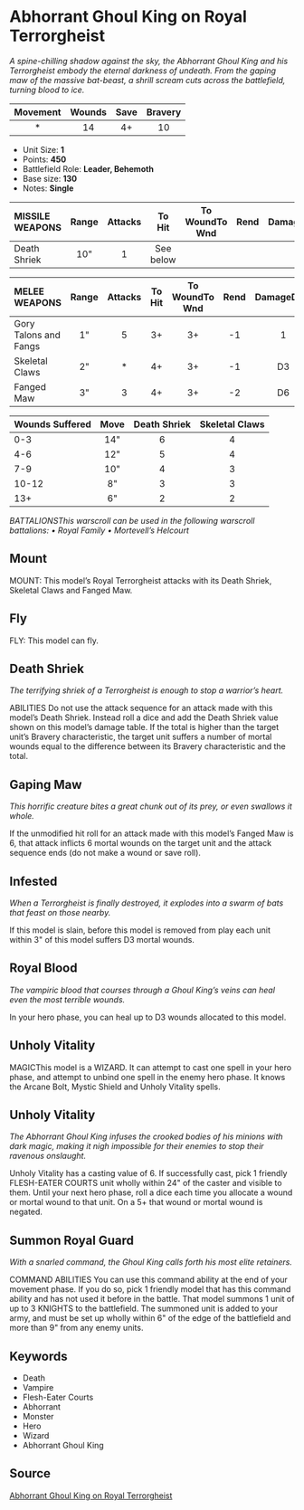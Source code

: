 # Abhorrant Ghoul King on Royal Terrorgheist

_A spine-chilling shadow against the sky, the Abhorrant Ghoul King and his Terrorgheist embody the eternal darkness of undeath. From the gaping maw of the massive bat-beast, a shrill scream cuts across the battlefield, turning blood to ice._


| Movement | Wounds | Save | Bravery |
|:--------:|:------:|:----:|:-------:|
| * | 14 | 4+ | 10 |

* Unit Size: **1**
* Points: **450**
* Battlefield Role: **Leader, Behemoth**
* Base size: **130**
* Notes: **Single**

| MISSILE WEAPONS | Range | Attacks | To Hit | To WoundTo Wnd | Rend | DamageDmg |
|:---|:--:|:--:|:--:|:--:|:--:|:--:|
| Death Shriek | 10" | 1 | See below |


| MELEE WEAPONS | Range | Attacks | To Hit | To WoundTo Wnd | Rend | DamageDmg |
|:---|:--:|:--:|:--:|:--:|:--:|:--:|
| Gory Talons and Fangs | 1" | 5 | 3+ | 3+ | -1 | 1 |
| Skeletal Claws | 2" | * | 4+ | 3+ | -1 | D3 |
| Fanged Maw | 3" | 3 | 4+ | 3+ | -2 | D6 |


| Wounds Suffered | Move | Death Shriek | Skeletal Claws |
|:---|:--:|:--:|:--:|
| 0-3 | 14" | 6 | 4 |
| 4-6 | 12" | 5 | 4 |
| 7-9 | 10" | 4 | 3 |
| 10-12 | 8" | 3 | 3 |
| 13+ | 6" | 2 | 2 |


_BATTALIONSThis warscroll can be used in the following warscroll battalions: • Royal Family • Mortevell’s Helcourt_

## Mount

MOUNT: This model’s Royal Terrorgheist attacks with its Death Shriek, Skeletal Claws and Fanged Maw.

## Fly

FLY: This model can fly.

## Death Shriek

_The terrifying shriek of a Terrorgheist is enough to stop a warrior’s heart._

ABILITIES Do not use the attack sequence for an attack made with this model’s Death Shriek. Instead roll a dice and add the Death Shriek value shown on this model’s damage table. If the total is higher than the target unit’s Bravery characteristic, the target unit suffers a number of mortal wounds equal to the difference between its Bravery characteristic and the total.

## Gaping Maw

_This horrific creature bites a great chunk out of its prey, or even swallows it whole._

If the unmodified hit roll for an attack made with this model’s Fanged Maw is 6, that attack inflicts 6 mortal wounds on the target unit and the attack sequence ends (do not make a wound or save roll).

## Infested

_When a Terrorgheist is finally destroyed, it explodes into a swarm of bats that feast on those nearby._

If this model is slain, before this model is removed from play each unit within 3" of this model suffers D3 mortal wounds.

## Royal Blood

_The vampiric blood that courses through a Ghoul King’s veins can heal even the most terrible wounds._

In your hero phase, you can heal up to D3 wounds allocated to this model.

## Unholy Vitality

MAGICThis model is a WIZARD. It can attempt to cast one spell in your hero phase, and attempt to unbind one spell in the enemy hero phase. It knows the Arcane Bolt, Mystic Shield and Unholy Vitality spells.

## Unholy Vitality

_The Abhorrant Ghoul King infuses the crooked bodies of his minions with dark magic, making it nigh impossible for their enemies to stop their ravenous onslaught._

Unholy Vitality has a casting value of 6. If successfully cast, pick 1 friendly FLESH-EATER COURTS unit wholly within 24" of the caster and visible to them. Until your next hero phase, roll a dice each time you allocate a wound or mortal wound to that unit. On a 5+ that wound or mortal wound is negated.

## Summon Royal Guard

_With a snarled command, the Ghoul King calls forth his most elite retainers._

COMMAND ABILITIES You can use this command ability at the end of your movement phase. If you do so, pick 1 friendly model that has this command ability and has not used it before in the battle. That model summons 1 unit of up to 3 KNIGHTS to the battlefield. The summoned unit is added to your army, and must be set up wholly within 6" of the edge of the battlefield and more than 9" from any enemy units.

## Keywords

* Death
* Vampire
* Flesh-Eater Courts
* Abhorrant
* Monster
* Hero
* Wizard
* Abhorrant Ghoul King


## Source

[Abhorrant Ghoul King on Royal Terrorgheist](https://wahapedia.ru/aos3/factions/flesh-eater-courts/Abhorrant-Ghoul-King-on-Royal-Terrorgheist)
